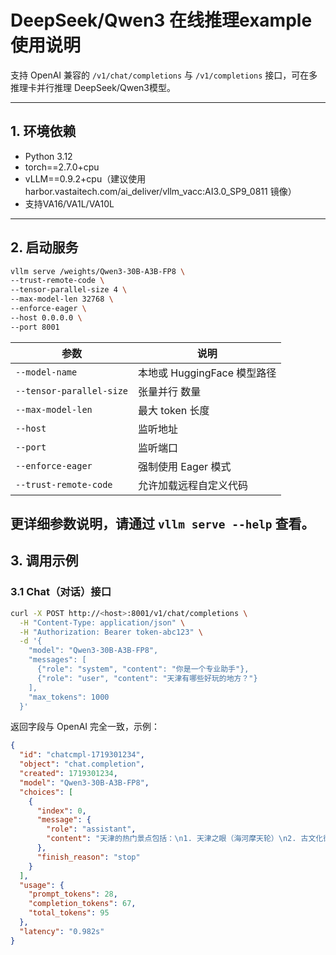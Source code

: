 # DeepSeek/Qwen3 在线推理example使用说明

支持 OpenAI 兼容的 `/v1/chat/completions` 与 `/v1/completions` 接口，可在多推理卡并行推理 DeepSeek/Qwen3模型。

---

## 1. 环境依赖

- Python 3.12
- torch==2.7.0+cpu
- vLLM==0.9.2+cpu（建议使用harbor.vastaitech.com/ai_deliver/vllm_vacc:AI3.0_SP9_0811 镜像）
- 支持VA16/VA1L/VA10L


---

## 2. 启动服务

```bash
vllm serve /weights/Qwen3-30B-A3B-FP8 \
--trust-remote-code \
--tensor-parallel-size 4 \
--max-model-len 32768 \
--enforce-eager \
--host 0.0.0.0 \
--port 8001
```

| 参数 | 说明 |
| --------------------- | ------------------------------------------------------ | 
| `--model-name`        | 本地或 HuggingFace 模型路径 |
| `--tensor-parallel-size` | 张量并行 数量 |
| `--max-model-len` | 最大 token 长度 |
| `--host` | 监听地址 |
| `--port` | 监听端口 |
| `--enforce-eager`     |  强制使用 Eager 模式       | 
| `--trust-remote-code` |  允许加载远程自定义代码  | 
更详细参数说明，请通过 `vllm serve --help` 查看。
---

## 3. 调用示例

### 3.1 Chat（对话）接口

```bash
curl -X POST http://<host>:8001/v1/chat/completions \
  -H "Content-Type: application/json" \
  -H "Authorization: Bearer token-abc123" \
  -d '{
    "model": "Qwen3-30B-A3B-FP8",
    "messages": [
      {"role": "system", "content": "你是一个专业助手"},
      {"role": "user", "content": "天津有哪些好玩的地方？"}
    ],
    "max_tokens": 1000
  }'
```

返回字段与 OpenAI 完全一致，示例：

```json
{
  "id": "chatcmpl-1719301234",
  "object": "chat.completion",
  "created": 1719301234,
  "model": "Qwen3-30B-A3B-FP8",
  "choices": [
    {
      "index": 0,
      "message": {
        "role": "assistant",
        "content": "天津的热门景点包括：\n1. 天津之眼（海河摩天轮）\n2. 古文化街（品尝狗不理包子）\n3. 五大道（欧式建筑群）"
      },
      "finish_reason": "stop"
    }
  ],
  "usage": {
    "prompt_tokens": 28,
    "completion_tokens": 67,
    "total_tokens": 95
  },
  "latency": "0.982s"
}
```
